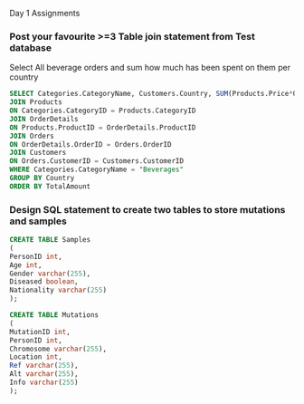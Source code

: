Day 1 Assignments 

### Post your favourite >=3 Table join statement from Test database

Select All beverage orders and sum how much has been spent on them per country 
``` sql
SELECT Categories.CategoryName, Customers.Country, SUM(Products.Price*OrderDetails.Quantity) AS TotalAmount FROM Categories
JOIN Products
ON Categories.CategoryID = Products.CategoryID
JOIN OrderDetails
ON Products.ProductID = OrderDetails.ProductID
JOIN Orders
ON OrderDetails.OrderID = Orders.OrderID
JOIN Customers
ON Orders.CustomerID = Customers.CustomerID
WHERE Categories.CategoryName = "Beverages"
GROUP BY Country
ORDER BY TotalAmount

```

### Design SQL statement to create two tables to store mutations and samples

``` sql
CREATE TABLE Samples
(
PersonID int,
Age int,
Gender varchar(255),
Diseased boolean,
Nationality varchar(255)
);

CREATE TABLE Mutations
(
MutationID int,
PersonID int,
Chromosome varchar(255),
Location int,
Ref varchar(255),
Alt varchar(255),
Info varchar(255)
);
```
